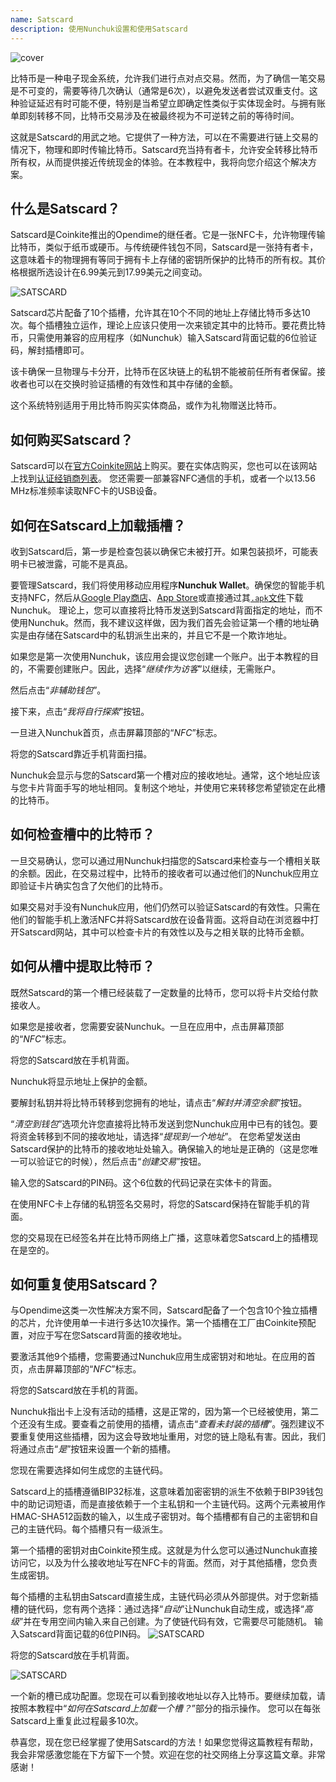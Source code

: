 ```yaml
---
name: Satscard
description: 使用Nunchuk设置和使用Satscard
---
```

![cover](assets/cover.webp)

比特币是一种电子现金系统，允许我们进行点对点交易。然而，为了确信一笔交易是不可变的，需要等待几次确认（通常是6次），以避免发送者尝试双重支付。这种验证延迟有时可能不便，特别是当希望立即确定性类似于实体现金时。与拥有账单即刻转移不同，比特币交易涉及在被最终视为不可逆转之前的等待时间。

这就是Satscard的用武之地。它提供了一种方法，可以在不需要进行链上交易的情况下，物理和即时传输比特币。Satscard充当持有者卡，允许安全转移比特币所有权，从而提供接近传统现金的体验。在本教程中，我将向您介绍这个解决方案。

## 什么是Satscard？

Satscard是Coinkite推出的Opendime的继任者。它是一张NFC卡，允许物理传输比特币，类似于纸币或硬币。与传统硬件钱包不同，Satscard是一张持有者卡，这意味着卡的物理拥有等同于拥有卡上存储的密钥所保护的比特币的所有权。其价格根据所选设计在6.99美元到17.99美元之间变动。

![SATSCARD](assets/notext/01.webp)

Satscard芯片配备了10个插槽，允许其在10个不同的地址上存储比特币多达10次。每个插槽独立运作，理论上应该只使用一次来锁定其中的比特币。要花费比特币，只需使用兼容的应用程序（如Nunchuk）输入Satscard背面记载的6位验证码，解封插槽即可。

该卡确保一旦物理与卡分开，比特币在区块链上的私钥不能被前任所有者保留。接收者也可以在交换时验证插槽的有效性和其中存储的金额。

这个系统特别适用于用比特币购买实体商品，或作为礼物赠送比特币。

## 如何购买Satscard？

Satscard可以在[官方Coinkite网站](https://store.coinkite.com/store/category/satscard)上购买。要在实体店购买，您也可以在该网站上找到[认证经销商列表](https://coinkite.com/resellers)。
您还需要一部兼容NFC通信的手机，或者一个以13.56 MHz标准频率读取NFC卡的USB设备。
## 如何在Satscard上加载插槽？

收到Satscard后，第一步是检查包装以确保它未被打开。如果包装损坏，可能表明卡已被泄露，可能不是真品。

要管理Satscard，我们将使用移动应用程序**Nunchuk Wallet**。确保您的智能手机支持NFC，然后从[Google Play商店](https://play.google.com/store/apps/details?id=io.nunchuk.android)、[App Store](https://apps.apple.com/us/app/nunchuk-bitcoin-wallet/id1563190073)或直接通过其[`.apk`文件](https://github.com/nunchuk-io/nunchuk-android/releases)下载Nunchuk。
理论上，您可以直接将比特币发送到Satscard背面指定的地址，而不使用Nunchuk。然而，我不建议这样做，因为我们首先会验证第一个槽的地址确实是由存储在Satscard中的私钥派生出来的，并且它不是一个欺诈地址。

如果您是第一次使用Nunchuk，该应用会提议您创建一个账户。出于本教程的目的，不需要创建账户。因此，选择“*继续作为访客*”以继续，无需账户。

然后点击“*非辅助钱包*”。

接下来，点击“*我将自行探索*”按钮。

一旦进入Nunchuk首页，点击屏幕顶部的“*NFC*”标志。

将您的Satscard靠近手机背面扫描。

Nunchuk会显示与您的Satscard第一个槽对应的接收地址。通常，这个地址应该与您卡片背面手写的地址相同。复制这个地址，并使用它来转移您希望锁定在此槽的比特币。

## 如何检查槽中的比特币？

一旦交易确认，您可以通过用Nunchuk扫描您的Satscard来检查与一个槽相关联的余额。因此，在交易过程中，比特币的接收者可以通过他们的Nunchuk应用立即验证卡片确实包含了欠他们的比特币。

如果交易对手没有Nunchuk应用，他们仍然可以验证Satscard的有效性。只需在他们的智能手机上激活NFC并将Satscard放在设备背面。这将自动在浏览器中打开Satscard网站，其中可以检查卡片的有效性以及与之相关联的比特币金额。

## 如何从槽中提取比特币？

既然Satscard的第一个槽已经装载了一定数量的比特币，您可以将卡片交给付款接收人。

如果您是接收者，您需要安装Nunchuk。一旦在应用中，点击屏幕顶部的“*NFC*”标志。

将您的Satscard放在手机背面。

Nunchuk将显示地址上保护的金额。

要解封私钥并将比特币转移到您拥有的地址，请点击“*解封并清空余额*”按钮。

“*清空到钱包*”选项允许您直接将比特币发送到您Nunchuk应用中已有的钱包。要将资金转移到不同的接收地址，请选择“*提现到一个地址*”。
在您希望发送由Satscard保护的比特币的接收地址处输入。确保输入的地址是正确的（这是您唯一可以验证它的时候），然后点击“*创建交易*”按钮。

输入您的Satscard的PIN码。这个6位数的代码记录在实体卡的背面。

在使用NFC卡上存储的私钥签名交易时，将您的Satscard保持在智能手机的背面。

您的交易现在已经签名并在比特币网络上广播，这意味着您Satscard上的插槽现在是空的。

## 如何重复使用Satscard？

与Opendime这类一次性解决方案不同，Satscard配备了一个包含10个独立插槽的芯片，允许使用单一卡进行多达10次操作。第一个插槽在工厂由Coinkite预配置，对应于写在您Satscard背面的接收地址。

要激活其他9个插槽，您需要通过Nunchuk应用生成密钥对和地址。在应用的首页，点击屏幕顶部的“*NFC*”标志。

将您的Satscard放在手机的背面。

Nunchuk指出卡上没有活动的插槽，这是正常的，因为第一个已经被使用，第二个还没有生成。要查看之前使用的插槽，请点击“*查看未封装的插槽*”。强烈建议不要重复使用这些插槽，因为这会导致地址重用，对您的链上隐私有害。因此，我们将通过点击“*是*”按钮来设置一个新的插槽。

您现在需要选择如何生成您的主链代码。

Satscard上的插槽遵循BIP32标准，这意味着加密密钥的派生不依赖于BIP39钱包中的助记词短语，而是直接依赖于一个主私钥和一个主链代码。这两个元素被用作HMAC-SHA512函数的输入，以生成子密钥对。每个插槽都有自己的主密钥和自己的主链代码。每个插槽只有一级派生。

第一个插槽的密钥对由Coinkite预生成。这就是为什么您可以通过Nunchuk直接访问它，以及为什么接收地址写在NFC卡的背面。然而，对于其他插槽，您负责生成密钥。

每个插槽的主私钥由Satscard直接生成，主链代码必须从外部提供。对于您新插槽的链代码，您有两个选择：通过选择“*自动*”让Nunchuk自动生成，或选择“*高级*”并在专用空间内输入来自己创建。为了使链代码有效，它需要尽可能随机。
输入Satscard背面记载的6位PIN码。
![SATSCARD](assets/notext/26.webp)

将您的Satscard放在手机背面。

![SATSCARD](assets/notext/27.webp)

一个新的槽已成功配置。您现在可以看到接收地址以存入比特币。要继续加载，请按照本教程中“*如何在Satscard上加载一个槽？*”部分的指示操作。
您可以在每张Satscard上重复此过程最多10次。

恭喜您，现在您已经掌握了使用Satscard的方法！如果您觉得这篇教程有帮助，我会非常感激您能在下方留下一个赞。欢迎在您的社交网络上分享这篇文章。非常感谢！